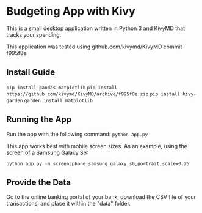 # Budgeting App with Kivy

This is a small desktop application written in Python 3 and KivyMD
that tracks your spending.

This application was tested using github.com/kivymd/KivyMD commit f995f8e

## Install Guide

`pip install pandas matplotlib`
`pip install https://github.com/kivymd/KivyMD/archive/f995f8e.zip`
`pip install kivy-garden`
`garden install matplotlib`

## Running the App

Run the app with the following command:
`python app.py`

This app works best with mobile screen sizes.
As an example, using the screen of a Samsung Galaxy S6:

`python app.py -m screen:phone_samsung_galaxy_s6,portrait,scale=0.25`

## Provide the Data

Go to the online banking portal of your bank, download the CSV file of your transactions, and place it within the "data" folder.